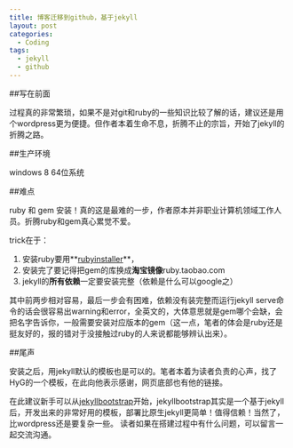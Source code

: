 ```yaml
---
title: 博客迁移到github，基于jekyll
layout: post
categories:
  - Coding
tags:
  - jekyll
  - github
---
```


##写在前面

过程真的非常繁琐，如果不是对git和ruby的一些知识比较了解的话，建议还是用个wordpress更为便捷。但作者本着生命不息，折腾不止的宗旨，开始了jekyll的折腾之路。

##生产环境

windows 8 64位系统

##难点

ruby 和 gem 安装！真的这是最难的一步，作者原本并非职业计算机领域工作人员。折腾ruby和gem真心累觉不爱。

trick在于：


1. 安装ruby要用**[rubyinstaller](http://rubyinstaller.org/downloads/)**，
2. 安装完了要记得把gem的库换成**淘宝镜像**ruby.taobao.com
3. jekyll的**所有依赖**一定要安装完整（依赖是什么可以google之）

其中前两步相对容易，最后一步会有困难，依赖没有装完整而运行jekyll serve命令的话会很容易出warning和error，全英文的，大体意思就是gem哪个会缺，会把名字告诉你，一般需要安装对应版本的gem（这一点，笔者的体会是ruby还是挺友好的，报的错对于没接触过ruby的人来说都能够辨认出来）。

##尾声

安装之后，用jekyll默认的模板也是可以的。笔者本着为读者负责的心声，找了HyG的一个模板，在此向他表示感谢，网页底部也有他的链接。

在此建议新手可以从[jekyllbootstrap](http://jekyllbootstrap.com/)开始，jekyllbootstrap其实是一个基于jekyll后，开发出来的非常好用的模板，部署比原生jekyll更简单！值得信赖！当然了，比wordpress还是要复杂一些。
读者如果在搭建过程中有什么问题，可以留言一起交流沟通。